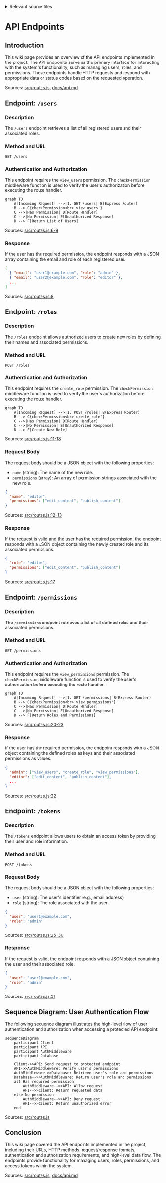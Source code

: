 <details>
<summary>Relevant source files</summary>

The following files were used as context for generating this wiki page:

- [src/routes.js](https://github.com/aanickode/access-control-service/blob/main/src/routes.js)
- [docs/api.md](https://github.com/aanickode/access-control-service/blob/main/docs/api.md)
</details>

# API Endpoints

## Introduction

This wiki page provides an overview of the API endpoints implemented in the project. The API endpoints serve as the primary interface for interacting with the system's functionality, such as managing users, roles, and permissions. These endpoints handle HTTP requests and respond with appropriate data or status codes based on the requested operation.

Sources: [src/routes.js](), [docs/api.md]()

## Endpoint: `/users`

### Description

The `/users` endpoint retrieves a list of all registered users and their associated roles.

### Method and URL

```
GET /users
```

### Authentication and Authorization

This endpoint requires the `view_users` permission. The `checkPermission` middleware function is used to verify the user's authorization before executing the route handler.

```mermaid
graph TD
    A[Incoming Request] -->|1. GET /users| B(Express Router)
    B --> C{checkPermission<br>'view_users'}
    C -->|Has Permission| D[Route Handler]
    C -->|No Permission| E[Unauthorized Response]
    D --> F[Return List of Users]
```

Sources: [src/routes.js:6-9]()

### Response

If the user has the required permission, the endpoint responds with a JSON array containing the email and role of each registered user.

```json
[
  { "email": "user1@example.com", "role": "admin" },
  { "email": "user2@example.com", "role": "editor" },
  ...
]
```

Sources: [src/routes.js:8]()

## Endpoint: `/roles`

### Description

The `/roles` endpoint allows authorized users to create new roles by defining their names and associated permissions.

### Method and URL

```
POST /roles
```

### Authentication and Authorization

This endpoint requires the `create_role` permission. The `checkPermission` middleware function is used to verify the user's authorization before executing the route handler.

```mermaid
graph TD
    A[Incoming Request] -->|1. POST /roles| B(Express Router)
    B --> C{checkPermission<br>'create_role'}
    C -->|Has Permission| D[Route Handler]
    C -->|No Permission| E[Unauthorized Response]
    D --> F[Create New Role]
```

Sources: [src/routes.js:11-18]()

### Request Body

The request body should be a JSON object with the following properties:

- `name` (string): The name of the new role.
- `permissions` (array): An array of permission strings associated with the new role.

```json
{
  "name": "editor",
  "permissions": ["edit_content", "publish_content"]
}
```

Sources: [src/routes.js:12-13]()

### Response

If the request is valid and the user has the required permission, the endpoint responds with a JSON object containing the newly created role and its associated permissions.

```json
{
  "role": "editor",
  "permissions": ["edit_content", "publish_content"]
}
```

Sources: [src/routes.js:17]()

## Endpoint: `/permissions`

### Description

The `/permissions` endpoint retrieves a list of all defined roles and their associated permissions.

### Method and URL

```
GET /permissions
```

### Authentication and Authorization

This endpoint requires the `view_permissions` permission. The `checkPermission` middleware function is used to verify the user's authorization before executing the route handler.

```mermaid
graph TD
    A[Incoming Request] -->|1. GET /permissions| B(Express Router)
    B --> C{checkPermission<br>'view_permissions'}
    C -->|Has Permission| D[Route Handler]
    C -->|No Permission| E[Unauthorized Response]
    D --> F[Return Roles and Permissions]
```

Sources: [src/routes.js:20-23]()

### Response

If the user has the required permission, the endpoint responds with a JSON object containing the defined roles as keys and their associated permissions as values.

```json
{
  "admin": ["view_users", "create_role", "view_permissions"],
  "editor": ["edit_content", "publish_content"],
  ...
}
```

Sources: [src/routes.js:22]()

## Endpoint: `/tokens`

### Description

The `/tokens` endpoint allows users to obtain an access token by providing their user and role information.

### Method and URL

```
POST /tokens
```

### Request Body

The request body should be a JSON object with the following properties:

- `user` (string): The user's identifier (e.g., email address).
- `role` (string): The role associated with the user.

```json
{
  "user": "user1@example.com",
  "role": "admin"
}
```

Sources: [src/routes.js:25-30]()

### Response

If the request is valid, the endpoint responds with a JSON object containing the user and their associated role.

```json
{
  "user": "user1@example.com",
  "role": "admin"
}
```

Sources: [src/routes.js:31]()

## Sequence Diagram: User Authentication Flow

The following sequence diagram illustrates the high-level flow of user authentication and authorization when accessing a protected API endpoint:

```mermaid
sequenceDiagram
    participant Client
    participant API
    participant AuthMiddleware
    participant Database

    Client->>API: Send request to protected endpoint
    API->>AuthMiddleware: Verify user's permissions
    AuthMiddleware->>Database: Retrieve user's role and permissions
    Database-->>AuthMiddleware: Return user's role and permissions
    alt Has required permission
        AuthMiddleware-->>API: Allow request
        API-->>Client: Return requested data
    else No permission
        AuthMiddleware-->>API: Deny request
        API-->>Client: Return unauthorized error
    end
```

Sources: [src/routes.js]()

## Conclusion

This wiki page covered the API endpoints implemented in the project, including their URLs, HTTP methods, request/response formats, authentication and authorization requirements, and high-level data flow. The endpoints provide functionality for managing users, roles, permissions, and access tokens within the system.

Sources: [src/routes.js](), [docs/api.md]()